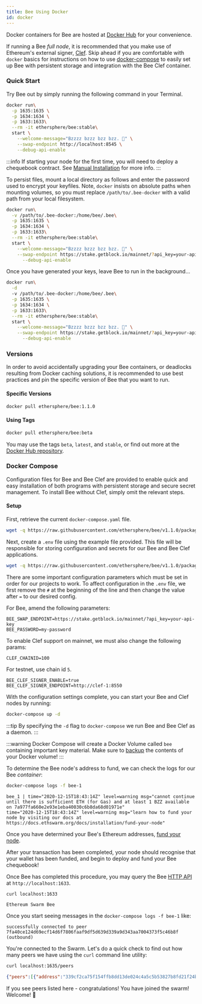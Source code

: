 ```yaml
---
title: Bee Using Docker
id: docker
---
```


Docker containers for Bee are hosted at [Docker Hub](https://hub.docker.com/r/ethersphere/bee) for your convenience. 

If running a Bee *full node*, it is recommended that you make use of
Ethereum's external signer, [Clef](/docs/installation/bee-clef). Skip
ahead if you are comfortable with `docker` basics for instructions on
how to use [docker-compose](/docs/installation/docker#docker-compose)
to easily set up Bee with persistent storage and integration with the
Bee Clef container.

### Quick Start

Try Bee out by simply running the following command in your Terminal. 

```bash
docker run\
  -p 1635:1635 \
  -p 1634:1634 \
  -p 1633:1633\
  --rm -it ethersphere/bee:stable\
  start \
    --welcome-message="Bzzzz bzzz bzz bzz. 🐝" \
    --swap-endpoint http://localhost:8545 \
    --debug-api-enable
```

:::info
If starting your node for the first time, you will need to deploy a chequebook contract. See [Manual Installation](/docs/installation/manual) for more info.
:::

To persist files, mount a local directory as follows and enter the
password used to encrypt your keyfiles. Note, `docker` insists on
absolute paths when mounting volumes, so you must replace
`/path/to/.bee-docker` with a valid path from your local filesystem.

```bash
docker run\
  -v /path/to/.bee-docker:/home/bee/.bee\
  -p 1635:1635 \
  -p 1634:1634 \
  -p 1633:1633\
  --rm -it ethersphere/bee:stable\
  start \
    --welcome-message="Bzzzz bzzz bzz bzz. 🐝" \
    --swap-endpoint https://stake.getblock.io/mainnet/?api_key=your-api-key \
	  --debug-api-enable
```

Once you have generated your keys, leave Bee to run in the background...

```bash
docker run\
  -d 
  -v /path/to/.bee-docker:/home/bee/.bee\
  -p 1635:1635 \
  -p 1634:1634 \
  -p 1633:1633\
  --rm -it ethersphere/bee:stable\
  start \
    --welcome-message="Bzzzz bzzz bzz bzz. 🐝" \
    --swap-endpoint https://stake.getblock.io/mainnet/?api_key=your-api-key \
	  --debug-api-enable
```

### Versions

In order to avoid accidentally upgrading your Bee containers, or
deadlocks resulting from Docker caching solutions, it is recommended
to use best practices and pin the specific version of Bee that you
want to run.

#### Specific Versions

```bash
docker pull ethersphere/bee:1.1.0
```

#### Using Tags

```bash
docker pull ethersphere/bee:beta
```

You may use the tags `beta`, `latest`, and `stable`, or find out more
at the [Docker Hub repository](https://hub.docker.com/r/ethersphere/bee).

### Docker Compose

Configuration files for Bee and Bee Clef are provided to enable quick
and easy installation of both programs with persistent storage and
secure secret management. To install Bee without Clef, simply omit the
relevant steps.

#### Setup

First, retrieve the current `docker-compose.yaml` file.

```bash
wget -q https://raw.githubusercontent.com/ethersphere/bee/v1.1.0/packaging/docker/docker-compose.yml
```

Next, create a `.env` file using the example file provided. This file will be responsible for storing configuration and secrets for our Bee and Bee Clef applications.

```bash
wget -q https://raw.githubusercontent.com/ethersphere/bee/v1.1.0/packaging/docker/env -O .env
``` 

There are some important configuration parameters which must be set in order for our projects to work. To affect configuration in the `.env` file, we first remove the `#` at the beginning of the line and then change the value after `=` to our desired config.

For Bee, amend the following parameters:

```
BEE_SWAP_ENDPOINT=https://stake.getblock.io/mainnet/?api_key=your-api-key
BEE_PASSWORD=my-password
```

To enable Clef support on mainnet, we must also change the following params: 

```
CLEF_CHAINID=100
```

For testnet, use chain id `5`.

```
BEE_CLEF_SIGNER_ENABLE=true
BEE_CLEF_SIGNER_ENDPOINT=http://clef-1:8550
```

With the configuration settings complete, you can start your Bee and
Clef nodes by running:

```bash
docker-compose up -d
```

:::tip
By specifying the `-d` flag to `docker-compose` we run Bee and Bee Clef as a daemon.
:::

:::warning
Docker Compose will create a Docker Volume called `bee` containing important key material. Make sure to [backup](/docs/working-with-bee/backups) the contents of your Docker volume!
:::

To determine the Bee node's address to fund, we can check the logs for our Bee *container*:

```bash
docker-compose logs -f bee-1
```

```
bee_1 | time="2020-12-15T18:43:14Z" level=warning msg="cannot continue until there is sufficient ETH (for Gas) and at least 1 BZZ available on 7a977fa660e2e93e1eba40030c6b8da68d01971e"
time="2020-12-15T18:43:14Z" level=warning msg="learn how to fund your node by visiting our docs at https://docs.ethswarm.org/docs/installation/fund-your-node"
```


Once you have determined your Bee's Ethereum addresses,
[fund your node](/docs/installation/fund-your-node).

After your transaction has been completed, your node should recognise that your wallet has been funded, and begin to deploy and fund your Bee chequebook!

Once Bee has completed this procedure, you may query the Bee [HTTP API](/docs/api-reference/api-reference) at `http://localhost:1633`.

```bash
curl localhost:1633
```

```
Ethereum Swarm Bee
```

Once you start seeing messages in the `docker-compose logs -f bee-1`
like:

```
successfully connected to peer 7fa40ce124d69ecf14d6f7806faaf9df5d639d339a9d343aa7004373f5c46b8f (outbound)
```

You're connected to the Swarm. Let's do a quick check to find out how
many peers we have using the `curl` command line utility:

```bash
curl localhost:1635/peers
```

```json
{"peers":[{"address":"339cf2ca75f154ffb8dd13de024c4a5c5b53827b8fd21f24bec05835e0cdc2e8"},{"address":"b4e5df012cfc281e74bb517fcf87fc2c07cd787929c332fc805f8124401fabae"} ]}

```

If you see peers listed here - congratulations! You have joined the
swarm! Welcome! 🐝